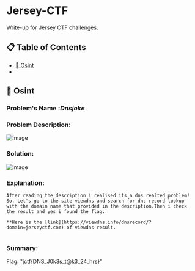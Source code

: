 # Jersey-CTF
Write-up for Jersey CTF challenges.

## :clipboard: Table of Contents

- [:triangular_flag_on_post: Osint](#triangular_flag_on_post-osint)
- 
## :triangular_flag_on_post: Osint

### Problem's Name :***Dnsjoke***

### Problem Description:

![image](https://user-images.githubusercontent.com/79222856/162631983-a6efc5e0-d2df-4b5c-9f6f-42b8264c1df6.png)

### Solution:

![image](https://user-images.githubusercontent.com/79222856/162632261-4aa3940e-bb3c-496a-9460-86b471641341.png)


### Explanation:

```
After reading the description i realised its a dns realted problem!
So, Let's go to the site viewdns and search for dns record lookup 
with the domain name that provided in the description.Then i check
the result and yes i found the flag.

**Here is the [link](https://viewdns.info/dnsrecord/?domain=jerseyctf.com) of viewdns result.


```

### Summary:
Flag: "jctf{DNS_J0k3s_t@k3_24_hrs}"
